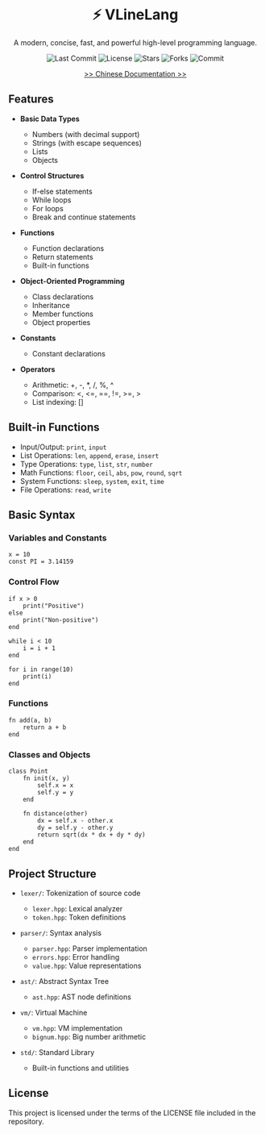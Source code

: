 <div align="center">

# ⚡ VLineLang
A modern, concise, fast, and powerful high-level programming language.

![Last Commit](https://img.shields.io/github/last-commit/VLineLang/VLineLang)
![License](https://img.shields.io/github/license/VLineLang/VLineLang)
![Stars](https://img.shields.io/github/stars/VLineLang/VLineLang)
![Forks](https://img.shields.io/github/forks/VLineLang/VLineLang)
![Commit](https://img.shields.io/github/commit-activity/m/VLineLang/VLineLang)

[>> Chinese Documentation >>](README_zh.md)

</div>

## Features

- **Basic Data Types**
  - Numbers (with decimal support)
  - Strings (with escape sequences)
  - Lists
  - Objects

- **Control Structures**
  - If-else statements
  - While loops
  - For loops
  - Break and continue statements

- **Functions**
  - Function declarations
  - Return statements
  - Built-in functions

- **Object-Oriented Programming**
  - Class declarations
  - Inheritance
  - Member functions
  - Object properties

- **Constants**
  - Constant declarations

- **Operators**
  - Arithmetic: +, -, *, /, %, ^
  - Comparison: <, <=, ==, !=, >=, >
  - List indexing: []

## Built-in Functions

- Input/Output: `print`, `input`
- List Operations: `len`, `append`, `erase`, `insert`
- Type Operations: `type`, `list`, `str`, `number`
- Math Functions: `floor`, `ceil`, `abs`, `pow`, `round`, `sqrt`
- System Functions: `sleep`, `system`, `exit`, `time`
- File Operations: `read`, `write`

## Basic Syntax

### Variables and Constants
```
x = 10
const PI = 3.14159
```

### Control Flow
```
if x > 0
    print("Positive")
else
    print("Non-positive")
end

while i < 10
    i = i + 1
end

for i in range(10)
    print(i)
end
```

### Functions
```
fn add(a, b)
    return a + b
end
```

### Classes and Objects
```
class Point
    fn init(x, y)
        self.x = x
        self.y = y
    end
    
    fn distance(other)
        dx = self.x - other.x
        dy = self.y - other.y
        return sqrt(dx * dx + dy * dy)
    end
end
```

## Project Structure

- `lexer/`: Tokenization of source code
  - `lexer.hpp`: Lexical analyzer
  - `token.hpp`: Token definitions

- `parser/`: Syntax analysis
  - `parser.hpp`: Parser implementation
  - `errors.hpp`: Error handling
  - `value.hpp`: Value representations

- `ast/`: Abstract Syntax Tree
  - `ast.hpp`: AST node definitions

- `vm/`: Virtual Machine
  - `vm.hpp`: VM implementation
  - `bignum.hpp`: Big number arithmetic

- `std/`: Standard Library
  - Built-in functions and utilities

## License

This project is licensed under the terms of the LICENSE file included in the repository.